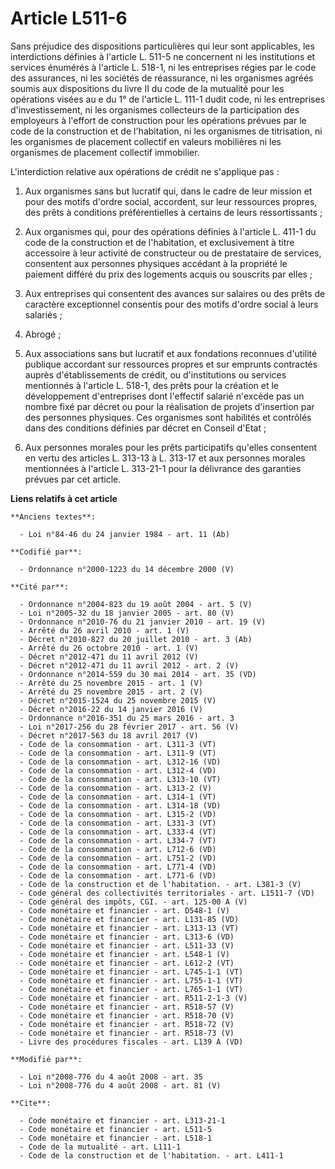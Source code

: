 # Article L511-6

Sans préjudice des dispositions particulières qui leur sont applicables, les interdictions définies à l'article L. 511-5 ne
concernent ni les institutions et services énumérés à l'article L. 518-1, ni les entreprises régies par le code des
assurances, ni les sociétés de réassurance, ni les organismes agréés soumis aux dispositions du livre II du code de la
mutualité pour les opérations visées au e du 1° de l'article L. 111-1 dudit code, ni les entreprises d'investissement, ni les
organismes collecteurs de la participation des employeurs à l'effort de construction pour les opérations prévues par le code
de la construction et de l'habitation, ni les organismes de titrisation, ni les organismes de placement collectif en valeurs
mobilières ni les organismes de placement collectif immobilier.

L'interdiction relative aux opérations de crédit ne s'applique pas : 

1. Aux organismes sans but lucratif qui, dans le cadre de leur mission et pour des motifs d'ordre social, accordent, sur leur
ressources propres, des prêts à conditions préférentielles à certains de leurs ressortissants ; 

2. Aux organismes qui, pour des opérations définies à l'article L. 411-1 du code de la construction et de l'habitation, et
exclusivement à titre accessoire à leur activité de constructeur ou de prestataire de services, consentent aux personnes
physiques accédant à la propriété le paiement différé du prix des logements acquis ou souscrits par elles ; 

3. Aux entreprises qui consentent des avances sur salaires ou des prêts de caractère exceptionnel consentis pour des motifs
d'ordre social à leurs salariés ; 

4. Abrogé ; 

5. Aux associations sans but lucratif et aux fondations reconnues d'utilité publique accordant sur ressources propres et sur
emprunts contractés auprès d'établissements de crédit, ou d'institutions ou services mentionnés à l'article L. 518-1, des
prêts pour la création et le développement d'entreprises dont l'effectif salarié n'excède pas un nombre fixé par décret ou
pour la réalisation de projets d'insertion par des personnes physiques. Ces organismes sont habilités et contrôlés dans des
conditions définies par décret en Conseil d'Etat ;

6. Aux personnes morales pour les prêts participatifs qu'elles consentent en vertu des articles L. 313-13 à L. 313-17 et aux
personnes morales mentionnées à l'article L. 313-21-1 pour la délivrance des garanties prévues par cet article.

**Liens relatifs à cet article**

	**Anciens textes**:

	  - Loi n°84-46 du 24 janvier 1984 - art. 11 (Ab)

	**Codifié par**:

	  - Ordonnance n°2000-1223 du 14 décembre 2000 (V)

	**Cité par**:

	  - Ordonnance n°2004-823 du 19 août 2004 - art. 5 (V)
	  - Loi n°2005-32 du 18 janvier 2005 - art. 80 (V)
	  - Ordonnance n°2010-76 du 21 janvier 2010 - art. 19 (V)
	  - Arrêté du 26 avril 2010 - art. 1 (V)
	  - Décret n°2010-827 du 20 juillet 2010 - art. 3 (Ab)
	  - Arrêté du 26 octobre 2010 - art. 1 (V)
	  - Décret n°2012-471 du 11 avril 2012 (V)
	  - Décret n°2012-471 du 11 avril 2012 - art. 2 (V)
	  - Ordonnance n°2014-559 du 30 mai 2014 - art. 35 (VD)
	  - Arrêté du 25 novembre 2015 - art. 1 (V)
	  - Arrêté du 25 novembre 2015 - art. 2 (V)
	  - Décret n°2015-1524 du 25 novembre 2015 (V)
	  - Décret n°2016-22 du 14 janvier 2016 (V)
	  - Ordonnance n°2016-351 du 25 mars 2016 - art. 3
	  - Loi n°2017-256 du 28 février 2017 - art. 56 (V)
	  - Décret n°2017-563 du 18 avril 2017 (V)
	  - Code de la consommation - art. L311-3 (VT)
	  - Code de la consommation - art. L311-9 (VT)
	  - Code de la consommation - art. L312-16 (VD)
	  - Code de la consommation - art. L312-4 (VD)
	  - Code de la consommation - art. L313-10 (VT)
	  - Code de la consommation - art. L313-2 (V)
	  - Code de la consommation - art. L314-1 (VT)
	  - Code de la consommation - art. L314-18 (VD)
	  - Code de la consommation - art. L315-2 (VD)
	  - Code de la consommation - art. L331-3 (VT)
	  - Code de la consommation - art. L333-4 (VT)
	  - Code de la consommation - art. L334-7 (VT)
	  - Code de la consommation - art. L712-6 (VD)
	  - Code de la consommation - art. L751-2 (VD)
	  - Code de la consommation - art. L771-4 (VD)
	  - Code de la consommation - art. L771-6 (VD)
	  - Code de la construction et de l'habitation. - art. L381-3 (V)
	  - Code général des collectivités territoriales - art. L1511-7 (VD)
	  - Code général des impôts, CGI. - art. 125-00 A (V)
	  - Code monétaire et financier - art. D548-1 (V)
	  - Code monétaire et financier - art. L131-85 (VD)
	  - Code monétaire et financier - art. L313-13 (VT)
	  - Code monétaire et financier - art. L313-6 (VD)
	  - Code monétaire et financier - art. L511-33 (V)
	  - Code monétaire et financier - art. L548-1 (V)
	  - Code monétaire et financier - art. L612-2 (VT)
	  - Code monétaire et financier - art. L745-1-1 (VT)
	  - Code monétaire et financier - art. L755-1-1 (VT)
	  - Code monétaire et financier - art. L765-1-1 (VT)
	  - Code monétaire et financier - art. R511-2-1-3 (V)
	  - Code monétaire et financier - art. R518-57 (V)
	  - Code monétaire et financier - art. R518-70 (V)
	  - Code monétaire et financier - art. R518-72 (V)
	  - Code monétaire et financier - art. R518-73 (V)
	  - Livre des procédures fiscales - art. L139 A (VD)

	**Modifié par**:

	  - Loi n°2008-776 du 4 août 2008 - art. 35
	  - Loi n°2008-776 du 4 août 2008 - art. 81 (V)

	**Cite**:

	  - Code monétaire et financier - art. L313-21-1
	  - Code monétaire et financier - art. L511-5
	  - Code monétaire et financier - art. L518-1
	  - Code de la mutualité - art. L111-1
	  - Code de la construction et de l'habitation. - art. L411-1
